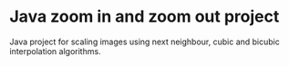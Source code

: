 # Java zoom in and zoom out project
Java project for scaling images using next neighbour, cubic and bicubic interpolation algorithms.
